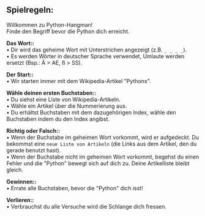 ## **Spielregeln:**

Willkommen zu Python-Hangman!  
Finde den Begriff bevor die Python dich erreicht.

**Das Wort::**  
 • Dir wird das geheime Wort mit Unterstrichen angezeigt (z.B. `_ _ _ _`).  
 • Es werden Wörter in deutscher Sprache verwendet, Umlaute werden ersetzt (Bsp.: Ä > AE, ß > SS).  

**Der Start::**  
 • Wir starten immer mit dem Wikipedia-Artikel "Pythons".   

**Wähle deinen ersten Buchstaben::**  
 • Du siehst eine Liste von Wikipedia-Artikeln.  
 • Wähle ein Artikel über die Nummerierung aus.  
 • Du erhältst Buchstaben mit dem dazugehörigen Index, wähle den Buchstaben indem du den Index angibst.

**Richtig oder Falsch::**  
 • Wenn der Buchstabe im geheimen Wort vorkommt, wird er aufgedeckt. Du bekommst eine ` neue Liste von Artikeln ` (die Links aus dem Artikel, den du gerade benutzt hast).  
 • Wenn der Buchstabe nicht im geheimen Wort vorkommt, begehst du einen Fehler und die "Python" bewegt sich auf dich zu. Deine Artikelliste bleibt gleich.  

**Gewinnen::**  
 • Errate alle Buchstaben, bevor die "Python" dich isst!  

**Verlieren::**  
 • Verbrauchst du alle Versuche wird die Schlange dich fressen.
